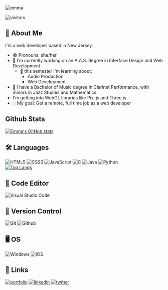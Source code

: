 ![emma](https://user-images.githubusercontent.com/62446436/132111456-7bd6acd2-550f-481a-b8a3-9c37381387ea.gif)

![visitors](https://visitor-badge.glitch.me/badge?page_id=emgrey02.emgrey02&left_color=blue&right_color=purple)
    
## 🚀 About Me 
I'm a web developer based in New Jersey.
- 😄 Pronouns: she/her
- 🔭 I’m currently working on an A.A.S. degree in Interface Design and Web Development
    - 🌱 this semester I'm learning about:
        - Audio Production
        - Web Development
- :musical_note: I have a Bachelor of Music degree in Clarinet Performance, with minors in Jazz Studies and Mathematics
- I'm getting into WebGL libraries like Pixi.js and Three.js
- 💡 My goal: Get a remote, full time job as a web developer

## Github Stats
[![Emma's GitHub stats](https://github-readme-stats.vercel.app/api?username=emgrey02&theme=dracula&show_icons=true)](https://github.com/emgrey02/github-readme-stats)

## 🛠 Languages
![HTML5](https://img.shields.io/badge/html5-%23E34F26.svg?style=for-the-badge&logo=html5&logoColor=white) ![CSS3](https://img.shields.io/badge/css3-%231572B6.svg?style=for-the-badge&logo=css3&logoColor=white) ![JavaScript](https://img.shields.io/badge/javascript-%23323330.svg?style=for-the-badge&logo=javascript&logoColor=%23F7DF1E) ![C](https://img.shields.io/badge/c-%2300599C.svg?style=for-the-badge&logo=c&logoColor=white) ![Java](https://img.shields.io/badge/java-%23ED8B00.svg?style=for-the-badge&logo=java&logoColor=white) ![Python](https://img.shields.io/badge/python-3670A0?style=for-the-badge&logo=python&logoColor=ffdd54) <br>
[![Top Langs](https://github-readme-stats.vercel.app/api/top-langs/?username=emgrey02&layout=compact&theme=dracula)](https://github.com/emgrey02/github-readme-stats)

## :page_with_curl: Code Editor
![Visual Studio Code](https://img.shields.io/badge/Visual%20Studio%20Code-0078d7.svg?style=for-the-badge&logo=visual-studio-code&logoColor=white)

## :floppy_disk: Version Control
![Git](https://img.shields.io/badge/git-%23F05033.svg?style=for-the-badge&logo=git&logoColor=white) ![Github](https://img.shields.io/badge/GitHub-100000?style=for-the-badge&logo=github&logoColor=white)

## :desktop_computer: OS
![Windows](https://img.shields.io/badge/Windows-0078D6?style=for-the-badge&logo=windows&logoColor=white) ![IOS](https://img.shields.io/badge/iOS-000000?style=for-the-badge&logo=ios&logoColor=white) 

## 🔗 Links
[![portfolio](https://img.shields.io/badge/my_portfolio-000?style=for-the-badge&logo=ko-fi&logoColor=white)](https://emgrey02.github.io/)
[![linkedin](https://img.shields.io/badge/linkedin-0A66C2?style=for-the-badge&logo=linkedin&logoColor=white)](https://www.linkedin.com/in/emma-grey-289321190/)
[![twitter](https://img.shields.io/badge/twitter-1DA1F2?style=for-the-badge&logo=twitter&logoColor=white)](https://twitter.com/greyypse)

